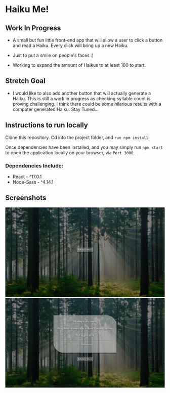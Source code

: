 # Haiku Me!

## Work In Progress

- A small but fun little front-end app that will allow a user to click a button and read a Haiku. Every click will bring up a new Haiku.

- Just to put a smile on people's faces :)

- Working to expand the amount of Haikus to at least 100 to start.

## Stretch Goal

- I would like to also add another button that will actually generate a Haiku. This is still a work in progress as checking syllable count is proving challenging. I think there could be some hilarious results with a computer generated Haiku. Stay Tuned...

## Instructions to run locally

Clone this repository. Cd into the project folder, and `run npm install`.

Once dependencies have been installed, and you may simply run `npm start` to open the application locally on your browser, via `Port 3000`.

### Dependencies Include:

- React - ^17.0.1
- Node-Sass - ^4.14.1

## Screenshots

![Haiku-Me!](https://github.com/davemgj84/haiku/blob/master/docs/haiku-me.png?raw=true)
![Haiku-Me!](https://github.com/davemgj84/haiku/blob/master/docs/haiku-me2.png?raw=true)
